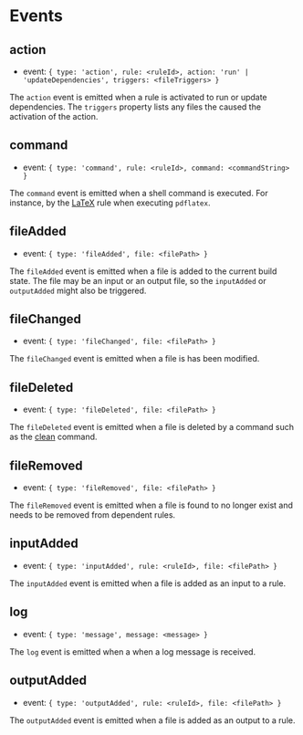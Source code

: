# Events

## action

-   event: `{ type: 'action', rule: <ruleId>, action: 'run' | 'updateDependencies', triggers: <fileTriggers> }`

The `action` event is emitted when a rule is activated to run or update
dependencies. The `triggers` property lists any files the caused the activation
of the action.

## command

-   event: `{ type: 'command', rule: <ruleId>, command: <commandString> }`

The `command` event is emitted when a shell command is executed. For instance,
by the [LaTeX][] rule when executing `pdflatex`.

## fileAdded

-   event: `{ type: 'fileAdded', file: <filePath> }`

The `fileAdded` event is emitted when a file is added to the current build
state. The file may be an input or an output file, so the `inputAdded` or
`outputAdded` might also be triggered.


## fileChanged

-   event: `{ type: 'fileChanged', file: <filePath> }`

The `fileChanged` event is emitted when a file is has been modified.

## fileDeleted

-   event: `{ type: 'fileDeleted', file: <filePath> }`

The `fileDeleted` event is emitted when a file is deleted by a command such
as the [clean][] command.

## fileRemoved

-   event: `{ type: 'fileRemoved', file: <filePath> }`

The `fileRemoved` event is emitted when a file is found to no longer exist and
needs to be removed from dependent rules.

## inputAdded

-   event: `{ type: 'inputAdded', rule: <ruleId>, file: <filePath> }`

The `inputAdded` event is emitted when a file is added as an input to a rule.

## log

-   event: `{ type: 'message', message: <message> }`

The `log` event is emitted when a when a log message is received.

## outputAdded

-   event: `{ type: 'outputAdded', rule: <ruleId>, file: <filePath> }`

The `outputAdded` event is emitted when a file is added as an output to a rule.

[clean]: commands#clean
[LaTeX]: rules#latex
